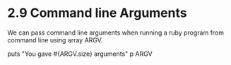 # 2.9 Command line Arguments

We can pass command line arguments when running a ruby program from command line using array ARGV.

puts "You gave #{ARGV.size} arguments"
p ARGV


